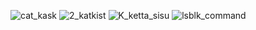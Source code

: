 ![cat_kask](https://user-images.githubusercontent.com/112877689/199838465-cb134c4f-78ba-44ce-94cd-905d0436cc82.jpg)
![2_katkist](https://user-images.githubusercontent.com/112877689/199838470-b49d0432-cb3c-4db8-8b45-997cf342fef7.jpg)
![K_ketta_sisu](https://user-images.githubusercontent.com/112877689/199838474-eb093a37-d383-4156-93be-71f1b935337e.jpg)
![lsblk_command](https://user-images.githubusercontent.com/112877689/199838478-766d15bc-97ed-4be9-afd1-dcd9f477c894.jpg)
